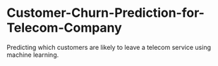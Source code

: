# Customer-Churn-Prediction-for-Telecom-Company
Predicting which customers are likely to leave a telecom service using machine learning.
